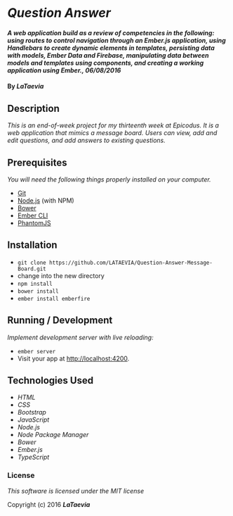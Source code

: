 # _Question Answer_

#### _A web application build as a review of competencies in the following: using routes to control navigation through an Ember.js application, using Handlebars to create dynamic elements in templates, persisting data with models, Ember Data and Firebase, manipulating data between models and templates using components, and creating a working application using Ember., 06/08/2016_

#### By _**LaTaevia**_

## Description

_This is an end-of-week project for my thirteenth week at Epicodus. It is a web application that mimics a message board. Users can view, add and edit questions, and add answers to existing questions._

## Prerequisites

_You will need the following things properly installed on your computer._

* [Git](http://git-scm.com/)
* [Node.js](http://nodejs.org/) (with NPM)
* [Bower](http://bower.io/)
* [Ember CLI](http://ember-cli.com/)
* [PhantomJS](http://phantomjs.org/)

## Installation

* `git clone https://github.com/LATAEVIA/Question-Answer-Message-Board.git`
* change into the new directory
* `npm install`
* `bower install`
* `ember install emberfire`

## Running / Development

_Implement development server with live reloading:_
* `ember server`
* Visit your app at [http://localhost:4200](http://localhost:4200).

## Technologies Used

* _HTML_
* _CSS_
* _Bootstrap_
* _JavaScript_
* _Node.js_
* _Node Package Manager_
* _Bower_
* _Ember.js_
* _TypeScript_

### License

*This software is licensed under the MIT license*

Copyright (c) 2016 **_LaTaevia_**
